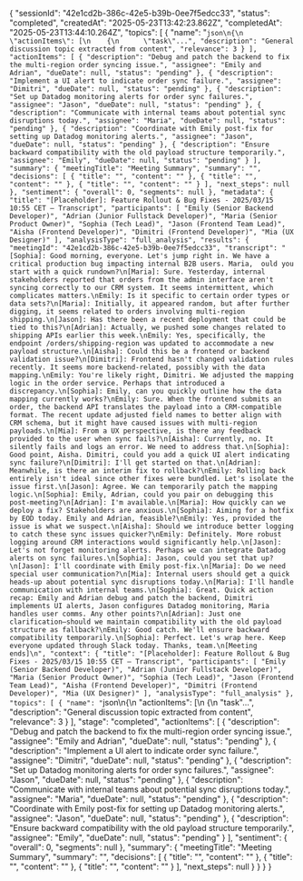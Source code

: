 {
    "sessionId": "42e1cd2b-386c-42e5-b39b-0ee7f5edcc33",
    "status": "completed",
    "createdAt": "2025-05-23T13:42:23.862Z",
    "completedAt": "2025-05-23T13:44:10.264Z",
    "topics": [
        {
            "name": "```json\n{\n  \"actionItems\": [\n    {\n      \"task\"...",
            "description": "General discussion topic extracted from content",
            "relevance": 3
        }
    ],
    "actionItems": [
        {
            "description": "Debug and patch the backend to fix the multi-region order syncing issue.",
            "assignee": "Emily and Adrian",
            "dueDate": null,
            "status": "pending"
        },
        {
            "description": "Implement a UI alert to indicate order sync failure.",
            "assignee": "Dimitri",
            "dueDate": null,
            "status": "pending"
        },
        {
            "description": "Set up Datadog monitoring alerts for order sync failures.",
            "assignee": "Jason",
            "dueDate": null,
            "status": "pending"
        },
        {
            "description": "Communicate with internal teams about potential sync disruptions today.",
            "assignee": "Maria",
            "dueDate": null,
            "status": "pending"
        },
        {
            "description": "Coordinate with Emily post-fix for setting up Datadog monitoring alerts.",
            "assignee": "Jason",
            "dueDate": null,
            "status": "pending"
        },
        {
            "description": "Ensure backward compatibility with the old payload structure temporarily.",
            "assignee": "Emily",
            "dueDate": null,
            "status": "pending"
        }
    ],
    "summary": {
        "meetingTitle": "Meeting Summary",
        "summary": "",
        "decisions": [
            {
                "title": "",
                "content": ""
            },
            {
                "title": "",
                "content": ""
            },
            {
                "title": "",
                "content": ""
            }
        ],
        "next_steps": null
    },
    "sentiment": {
        "overall": 0,
        "segments": null
    },
    "metadata": {
        "title": "[Placeholder]: Feature Rollout & Bug Fixes - 2025/03/15 10:55 CET – Transcript",
        "participants": [
            "Emily (Senior Backend Developer)",
            "Adrian (Junior Fullstack Developer)",
            "Maria (Senior Product Owner)",
            "Sophia (Tech Lead)",
            "Jason (Frontend Team Lead)",
            "Aisha (Frontend Developer)",
            "Dimitri (Frontend Developer)",
            "Mia (UX Designer)"
        ],
        "analysisType": "full_analysis",
        "results": {
            "meetingId": "42e1cd2b-386c-42e5-b39b-0ee7f5edcc33",
            "transcript": "[Sophia]: Good morning, everyone. Let's jump right in. We have a critical production bug impacting internal B2B users. Maria,  ould you start with a quick rundown?\n[Maria]: Sure. Yesterday, internal stakeholders reported that orders from the admin interface aren't syncing correctly to our CRM system. It seems intermittent, which complicates matters.\nEmily: Is it specific to certain order types or data sets?\n[Maria]: Initially, it appeared random, but after further digging, it seems related to orders involving multi-region shipping.\n[Jason]: Has there been a recent deployment that could be tied to this?\n[Adrian]: Actually, we pushed some changes related to shipping APIs earlier this week.\nEmily: Yes, specifically, the endpoint /orders/shipping-region was updated to accommodate a new payload structure.\n[Aisha]: Could this be a frontend or backend validation issue?\n[Dimitri]: Frontend hasn't changed validation rules recently. It seems more backend-related, possibly with the data mapping.\nEmily: You're likely right, Dimitri. We adjusted the mapping logic in the order service. Perhaps that introduced a discrepancy.\n[Sophia]: Emily, can you quickly outline how the data mapping currently works?\nEmily: Sure. When the frontend submits an order, the backend API translates the payload into a CRM-compatible format. The recent update adjusted field names to better align with CRM schema, but it might have caused issues with multi-region payloads.\n[Mia]: From a UX perspective, is there any feedback provided to the user when sync fails?\n[Aisha]: Currently, no. It silently fails and logs an error. We need to address that.\n[Sophia]: Good point, Aisha. Dimitri, could you add a quick UI alert indicating sync failure?\n[Dimitri]: I'll get started on that.\n[Adrian]: Meanwhile, is there an interim fix to rollback?\nEmily: Rolling back entirely isn't ideal since other fixes were bundled. Let's isolate the issue first.\n[Jason]: Agree. We can temporarily patch the mapping logic.\n[Sophia]: Emily, Adrian, could you pair on debugging this post-meeting?\n[Adrian]: I'm available.\n[Maria]: How quickly can we deploy a fix? Stakeholders are anxious.\n[Sophia]: Aiming for a hotfix by EOD today. Emily and Adrian, feasible?\nEmily: Yes, provided the issue is what we suspect.\n[Aisha]: Should we introduce better logging to catch these sync issues quicker?\nEmily: Definitely. More robust logging around CRM interactions would significantly help.\n[Jason]: Let's not forget monitoring alerts. Perhaps we can integrate Datadog alerts on sync failures.\n[Sophia]: Jason, could you set that up?\n[Jason]: I'll coordinate with Emily post-fix.\n[Maria]: Do we need special user communication?\n[Mia]: Internal users should get a quick heads-up about potential sync disruptions today.\n[Maria]: I'll handle communication with internal teams.\n[Sophia]: Great. Quick action recap: Emily and Adrian debug and patch the backend, Dimitri implements UI alerts, Jason configures Datadog monitoring, Maria handles user comms. Any other points?\n[Adrian]: Just one clarification—should we maintain compatibility with the old payload structure as fallback?\nEmily: Good catch. We'll ensure backward compatibility temporarily.\n[Sophia]: Perfect. Let's wrap here. Keep everyone updated through Slack today. Thanks, team.\n[Meeting ends]\n",
            "context": {
                "title": "[Placeholder]: Feature Rollout & Bug Fixes - 2025/03/15 10:55 CET – Transcript",
                "participants": [
                    "Emily (Senior Backend Developer)",
                    "Adrian (Junior Fullstack Developer)",
                    "Maria (Senior Product Owner)",
                    "Sophia (Tech Lead)",
                    "Jason (Frontend Team Lead)",
                    "Aisha (Frontend Developer)",
                    "Dimitri (Frontend Developer)",
                    "Mia (UX Designer)"
                ],
                "analysisType": "full_analysis"
            },
            "topics": [
                {
                    "name": "```json\n{\n  \"actionItems\": [\n    {\n      \"task\"...",
                    "description": "General discussion topic extracted from content",
                    "relevance": 3
                }
            ],
            "stage": "completed",
            "actionItems": [
                {
                    "description": "Debug and patch the backend to fix the multi-region order syncing issue.",
                    "assignee": "Emily and Adrian",
                    "dueDate": null,
                    "status": "pending"
                },
                {
                    "description": "Implement a UI alert to indicate order sync failure.",
                    "assignee": "Dimitri",
                    "dueDate": null,
                    "status": "pending"
                },
                {
                    "description": "Set up Datadog monitoring alerts for order sync failures.",
                    "assignee": "Jason",
                    "dueDate": null,
                    "status": "pending"
                },
                {
                    "description": "Communicate with internal teams about potential sync disruptions today.",
                    "assignee": "Maria",
                    "dueDate": null,
                    "status": "pending"
                },
                {
                    "description": "Coordinate with Emily post-fix for setting up Datadog monitoring alerts.",
                    "assignee": "Jason",
                    "dueDate": null,
                    "status": "pending"
                },
                {
                    "description": "Ensure backward compatibility with the old payload structure temporarily.",
                    "assignee": "Emily",
                    "dueDate": null,
                    "status": "pending"
                }
            ],
            "sentiment": {
                "overall": 0,
                "segments": null
            },
            "summary": {
                "meetingTitle": "Meeting Summary",
                "summary": "",
                "decisions": [
                    {
                        "title": "",
                        "content": ""
                    },
                    {
                        "title": "",
                        "content": ""
                    },
                    {
                        "title": "",
                        "content": ""
                    }
                ],
                "next_steps": null
            }
        }
    }
}